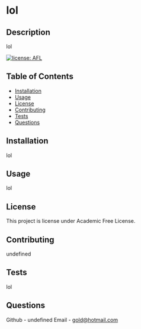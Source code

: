 # lol

  ## Description 
  lol

  [![license: AFL](https://img.shields.io/badge/License-AFL-red.svg)](https://opensource.org/licenses/AFL)

  ## Table of Contents
- [Installation](#installation)
- [Usage](#usage)
- [License](#license)
- [Contributing](#contributions)
- [Tests](#tests)
- [Questions](#questions)

## Installation
lol

## Usage
lol

## License
This project is license under Academic Free License.


## Contributing
undefined

## Tests
lol



## Questions
Github - undefined
Email - gold@hotmail.com



